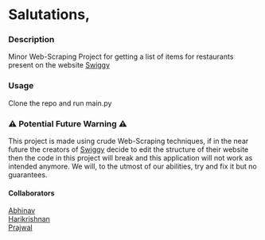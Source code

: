 # Salutations,

### Description
Minor Web-Scraping Project for getting a list of items for restaurants present on the website [Swiggy](https://www.swiggy.com)

### Usage
Clone the repo and run main.py

### ⚠️ Potential Future Warning ⚠️
This project is made using crude Web-Scraping techniques, if in the near future the creators of [Swiggy](https://www.swiggy.com) decide to edit the structure of their website then the code in this project will break and this application will not work as intended anymore. We will, to the utmost of our abilities, try and fix it but no guarantees.

#### Collaborators
[Abhinav](https://github.com/BlAnK182-Copy) <br>
[Harikrishnan](https://github.com/Harikrishnang37)<br>
[Prajwal](https://github.com/prajwalraikj)<br>